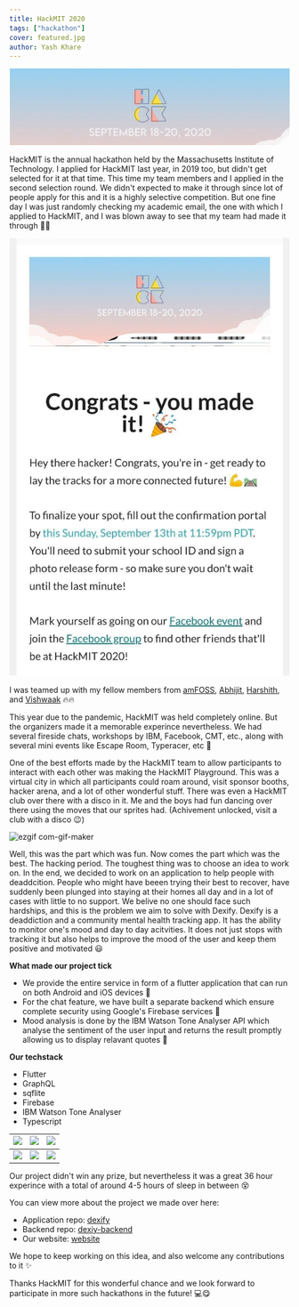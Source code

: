 ```yaml
---
title: HackMIT 2020
tags: ["hackathon"]
cover: featured.jpg
author: Yash Khare
---
```


<center>

<img src="header.jpg" width="720" />

</center>

HackMIT is the annual hackathon held by the Massachusetts Institute of Technology. I applied for HackMIT last year, in 2019 too, but didn't get selected for it at that 
time. This time my team members and I applied in the second selection round. We didn't expected to make it through since lot of people apply for this and it is a 
highly selective competition. But one fine day I was just randomly checking my academic email, the one with which I applied to HackMIT, and I was blown away to see that 
my team had made it through 🥳🎉

![Acceptance Email](./hackmit.jpeg)

I was teamed up with my fellow members from [amFOSS](amfoss.in), [Abhijit](https://twitter.com/abhijitramesh2k), [Harshith](https://twitter.com/harshith1304), and
[Vishwaak](https://twitter.com/vishwaakchandra) 🔥🔥 

This year due to the pandemic, HackMIT was held completely online. But the organizers made it a memorable experince nevertheless. We had several fireside chats, workshops
by IBM, Facebook, CMT, etc., along with several mini events like Escape Room, Typeracer, etc 🤪

One of the best efforts made by the HackMIT team to allow participants to interact with each other was making the HackMIT Playground. This was a virtual city in which
all participants could roam around, visit sponsor booths, hacker arena, and a lot of other wonderful stuff. There was even a HackMIT club over there with a disco in it. 
Me and the boys had fun dancing over there using the moves that our sprites had. (Achivement unlocked, visit a club with a disco 😉)

![ezgif com-gif-maker](https://user-images.githubusercontent.com/41234408/93872855-61b6b000-fcee-11ea-953b-cc55a3f95519.gif)

Well, this was the part which was fun. Now comes the part which was the best. The hacking period. The toughest thing was to choose an idea to work on. In the end, we
decided to work on an application to help people with deaddcition. People who might have beeen trying their best to recover, have suddenly been plunged into staying
at their homes all day and in a lot of cases with little to no support. We belive no one should face such hardships, and this is the problem we aim to solve with 
Dexify. Dexify is a deaddiction and a community mental health tracking app. It has the ability to monitor one's mood and day to day acitvities. It does not just stops
with tracking it but also helps to improve the mood of the user and keep them positive and motivated 😃

**What made our project tick**

- We provide the entire service in form of a flutter application that can run on both Android and iOS devices 📱
- For the chat feature, we have built a separate backend which ensure complete security using Google's Firebase services 💬
- Mood analysis is done by the IBM Watson Tone Analyser API which analyse the sentiment of the user input and returns the result promptly allowing us to display 
relavant quotes 💪

**Our techstack**

- Flutter
- GraphQL
- sqflite
- Firebase
- IBM Watson Tone Analyser
- Typescript

| <img src="https://user-images.githubusercontent.com/41234408/93712034-6ce3d180-fb70-11ea-9aa1-7ec476975eef.jpg" width="250" /> | <img src="https://user-images.githubusercontent.com/41234408/93712077-d368ef80-fb70-11ea-8360-7995367389b0.jpg" width="250" /> | <img src="https://user-images.githubusercontent.com/41234408/93712086-eaa7dd00-fb70-11ea-8ba2-3d16db16cb73.jpg" width="250" /> | 
|---|---|---|
| <img src="https://user-images.githubusercontent.com/41234408/93712160-a8cb6680-fb71-11ea-9676-8892c2e74fbc.jpg" width="250" /> | <img src="https://user-images.githubusercontent.com/41234408/93712164-b84aaf80-fb71-11ea-9b21-69a8af8e8d8d.jpg" width="250" /> | <img src="https://user-images.githubusercontent.com/41234408/93712221-2000fa80-fb72-11ea-8d15-0e9bb7ed3877.jpg" width="250" /> |

Our project didn't win any prize, but nevertheless it was a great 36 hour experince with a total of around 4-5 hours of sleep in between 😵 

You can view more about the project we made over here:

- Application repo: [dexify](https://github.com/Fireboltz/dexify)
- Backend repo: [dexiy-backend](https://github.com/Fireboltz/dexify-backend)
- Our website: [website](https://dexify.netlify.app/)

We hope to keep working on this idea, and also welcome any contributions to it ✨

Thanks HackMIT for this wonderful chance and we look forward to participate in more such hackathons in the future! 💻😋